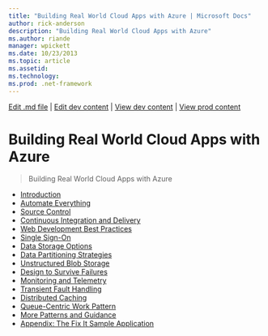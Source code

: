 ```yaml
---
title: "Building Real World Cloud Apps with Azure | Microsoft Docs"
author: rick-anderson
description: "Building Real World Cloud Apps with Azure"
ms.author: riande
manager: wpickett
ms.date: 10/23/2013
ms.topic: article
ms.assetid: 
ms.technology: 
ms.prod: .net-framework
---
```

[Edit .md file](C:\Projects\msc\dev\Msc.Www\Web.ASP\App_Data\github\aspnet\overview\developing-apps-with-windows-azure\index.md) | [Edit dev content](http://www.aspdev.net/umbraco#/content/content/edit/53611) | [View dev content](http://docs.aspdev.net/tutorials/aspnet/overview/developing-apps-with-windows-azure/building-real-world-cloud-apps-with-windows-azure/index.html) | [View prod content](http://www.asp.net/aspnet/overview/developing-apps-with-windows-azure/building-real-world-cloud-apps-with-windows-azure)

Building Real World Cloud Apps with Azure
====================
> Building Real World Cloud Apps with Azure


- [Introduction](introduction.md)
- [Automate Everything](automate-everything.md)
- [Source Control](source-control.md)
- [Continuous Integration and Delivery](continuous-integration-and-continuous-delivery.md)
- [Web Development Best Practices](web-development-best-practices.md)
- [Single Sign-On](single-sign-on.md)
- [Data Storage Options](data-storage-options.md)
- [Data Partitioning Strategies](data-partitioning-strategies.md)
- [Unstructured Blob Storage](unstructured-blob-storage.md)
- [Design to Survive Failures](design-to-survive-failures.md)
- [Monitoring and Telemetry](monitoring-and-telemetry.md)
- [Transient Fault Handling](transient-fault-handling.md)
- [Distributed Caching](distributed-caching.md)
- [Queue-Centric Work Pattern](queue-centric-work-pattern.md)
- [More Patterns and Guidance](more-patterns-and-guidance.md)
- [Appendix: The Fix It Sample Application](the-fix-it-sample-application.md)